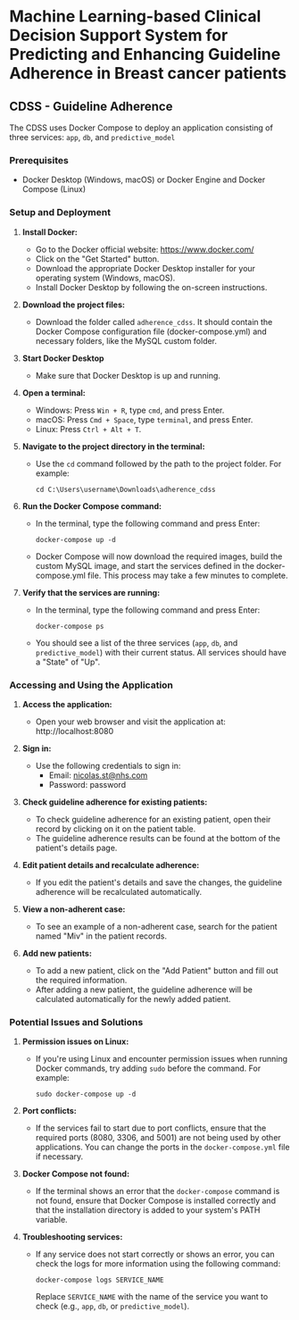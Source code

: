 
# Machine Learning-based Clinical Decision Support System for Predicting and Enhancing Guideline Adherence in Breast cancer patients


## CDSS - Guideline Adherence

The CDSS uses Docker Compose to deploy an application consisting of three services: `app`, `db`, and `predictive_model`

### Prerequisites

- Docker Desktop (Windows, macOS) or Docker Engine and Docker Compose (Linux)

### Setup and Deployment

1. **Install Docker:**
   - Go to the Docker official website: https://www.docker.com/
   - Click on the "Get Started" button.
   - Download the appropriate Docker Desktop installer for your operating system (Windows, macOS).
   - Install Docker Desktop by following the on-screen instructions.

3. **Download the project files:**
   - Download the folder called `adherence_cdss`. It should contain the Docker Compose configuration file (docker-compose.yml) and necessary folders, like the MySQL custom folder.

2. **Start Docker Desktop**
   - Make sure that Docker Desktop is up and running.

4. **Open a terminal:**
   - Windows: Press `Win + R`, type `cmd`, and press Enter.
   - macOS: Press `Cmd + Space`, type `terminal`, and press Enter.
   - Linux: Press `Ctrl + Alt + T`.

5. **Navigate to the project directory in the terminal:**
   - Use the `cd` command followed by the path to the project folder. For example:
     ```
     cd C:\Users\username\Downloads\adherence_cdss
     ```

6. **Run the Docker Compose command:**
   - In the terminal, type the following command and press Enter:
     ```
     docker-compose up -d
     ```
   - Docker Compose will now download the required images, build the custom MySQL image, and start the services defined in the docker-compose.yml file. This process may take a few minutes to complete.

7. **Verify that the services are running:**
   - In the terminal, type the following command and press Enter:
     ```
     docker-compose ps
     ```
   - You should see a list of the three services (`app`, `db`, and `predictive_model`) with their current status. All services should have a "State" of "Up".


### Accessing and Using the Application

1. **Access the application:**
   - Open your web browser and visit the application at: http://localhost:8080

2. **Sign in:**
   - Use the following credentials to sign in:
     - Email: nicolas.st@nhs.com
     - Password: password

3. **Check guideline adherence for existing patients:**
   - To check guideline adherence for an existing patient, open their record by clicking on it on the patient table.
   - The guideline adherence results can be found at the bottom of the patient's details page.

4. **Edit patient details and recalculate adherence:**
   - If you edit the patient's details and save the changes, the guideline adherence will be recalculated automatically.

5. **View a non-adherent case:**
   - To see an example of a non-adherent case, search for the patient named "Miv" in the patient records.

6. **Add new patients:**
   - To add a new patient, click on the "Add Patient" button and fill out the required information.
   - After adding a new patient, the guideline adherence will be calculated automatically for the newly added patient.


### Potential Issues and Solutions

1. **Permission issues on Linux:**
   - If you're using Linux and encounter permission issues when running Docker commands, try adding `sudo` before the command. For example:
     ```
     sudo docker-compose up -d
     ```

2. **Port conflicts:**
   - If the services fail to start due to port conflicts, ensure that the required ports (8080, 3306, and 5001) are not being used by other applications. You can change the ports in the `docker-compose.yml` file if necessary.

3. **Docker Compose not found:**
   - If the terminal shows an error that the `docker-compose` command is not found, ensure that Docker Compose is installed correctly and that the installation directory is added to your system's PATH variable.

4. **Troubleshooting services:**
   - If any service does not start correctly or shows an error, you can check the logs for more information using the following command:
     ```
     docker-compose logs SERVICE_NAME
     ```
     Replace `SERVICE_NAME` with the name of the service you want to check (e.g., `app`, `db`, or `predictive_model`).




